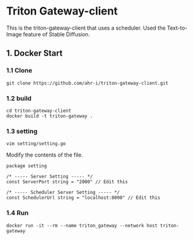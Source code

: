 # Triton Gateway-client
This is the triton-gateway-client that uses a scheduler.
Used the Text-to-Image feature of Stable Diffusion.   

## 1. Docker Start
### 1.1 Clone
```
git clone https://github.com/ahr-i/triton-gateway-client.git
```

### 1.2 build
```
cd triton-gateway-client
docker build -t triton-gateway .
```

### 1.3 setting
```
vim setting/setting.go
```
Modify the contents of the file.   
```
package setting

/* ----- Server Setting ----- */
const ServerPort string = "2000" // Edit this

/* ----- Scheduler Server Setting ----- */
const SchedulerUrl string = "localhost:8000" // Edit this
```

### 1.4 Run
```
docker run -it --rm --name triton_gateway --network host triton-gateway
```
